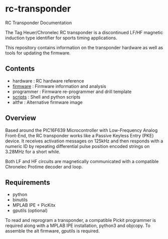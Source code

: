 # rc-transponder

RC Transponder Documentation

The Tag Heuer/Chronelec RC transponder is a
discontinued LF/HF magnetic induction type
identifier for sports timing applications. 

This repository contains information on the
transponder hardware as well as tools for
updating the firmware.


## Contents

   - hardware : RC hardware reference
   - [firmware](firmware/) : Firmware information and analysis
   - programmer : Firmware re-programmer and drill template
   - [scripts](scripts/) : Shell and python scripts
   - altfw : Alternative firmware image


## Overview

Based around the PIC16F639 Microcontroller with
Low-Frequency Analog Front-End, the RC transponder
works like a Passive Keyless Entry (PKE) device. 
It receives activation messages on 125kHz
and then responds with a numeric ID by repeating
differential pulse position encoded strings on 3.28MHz
for a short while.

Both LF and HF circuits are magnetically communicated
with a compatible Chronelec Protime decoder and loop.


## Requirements

   - python
   - binutils
   - MPLAB IPE + PicKitx
   - gputils (optional)

To read and reprogram a transponder, a compatible Pickit
programmer is required along with a MPLAB IPE installation,
python3 and objcopy. To assemble the alt firmware, gputils
is required.
